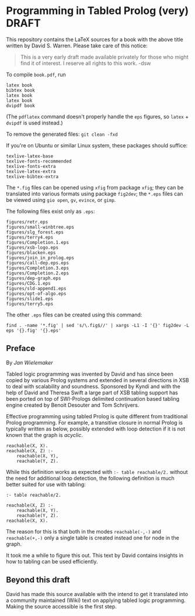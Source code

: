 # Programming in Tabled Prolog (very) DRAFT

This repository contains the LaTeX sources  for   a  book with the above
title written by David S. Warren. Please take care of this notice:

> This is a very early draft made available privately for those who
> might find it of interest. I reserve all rights to this work. -dsw

To compile `book.pdf`, run

    latex book
    bibtex book
    latex book
    latex book
    dvipdf book

(The `pdflatex` command doesn't properly handle the `eps` figures, so
`latex` + `dvipdf` is used instead.)

To remove the generated files: `git clean -fxd`

If you're on Ubuntu or similar Linux system, these packages should
suffice:

    texlive-latex-base
    texlive-fonts-recommended
    texlive-fonts-extra
    texlive-latex-extra
    texlive-bibtex-extra

The `*.fig` files can be opened using `xfig` from package `xfig`; they
can be translated into various formats using package `fig2dev`; the
`*.eps` files can be viewed using `gio open`, `gv`, `evince`, or
`gimp`.

The following files exist only as `.eps`:

    figures/retr.eps
    figures/small-winbtree.eps
    figures/slg_forest.eps
    figures/terry4.eps
    figures/Completion.1.eps
    figures/xsb-logo.eps
    figures/blacken.eps
    figures/join_in_prolog.eps
    figures/call-dep.eps.eps
    figures/Completion.3.eps
    figures/Completion.2.eps
    figures/dep-graph.eps
    figures/CDG.1.eps
    figures/sld-append1.eps
    figures/opt-of-algo.eps
    figures/slide1.eps
    figures/terry5.eps

The other `.eps` files can be created using this command:

    find . -name '*.fig' | sed 's/\.fig$//' | xargs -L1 -I '{}' fig2dev -L eps '{}.fig' '{}.eps'

## Preface

By _Jan Wielemaker_

Tabled logic programming was invented by David and has since been copied
by various Prolog systems and extended in   several directions in XSB to
deal with scalability and soundness.  Sponsored   by  Kyndi and with the
help of David and Theresa Swift a large  part of XSB tabling support has
been ported on top of SWI-Prologs   delimited continuation based tabling
engine created by Benoit Desouter and Tom Schrijvers.

Effective programming using  tabled  Prolog   is  quite  different  from
traditional Prolog programming. For  example,   a  transitive closure in
normal Prolog is typically written as below, possibly extended with loop
detection if it is not known that the graph is _acyclic_.

    reachable(X, X).
    reachable(X, Z) :-
        reachable(X, Y),
        reachable(Y, Z).

While this definition works as expected   with `:- table reachable/2.`
without the need for additional loop detection, the following definition
is much better suited for use with tabling:

    :- table reachable/2.

    reachable(X, Z) :-
        reachable(X, Y).
        reachable(Y, Z).
    reachable(X, X).

The reason for this is  that  both   in  the  modes `reachable(-,-)` and
`reachable(+,-)` only a single table is created  instead one for node in
the graph.

It took me a while to  figure  this   out.  This  text by David contains
insights in how to tabling can be used efficiently.

## Beyond this draft

David has made  this  source  available  with   the  intend  to  get  it
translated into a community maintained (Wiki)   text  on applying tabled
logic programming.   Making the source accessible is the first step.
